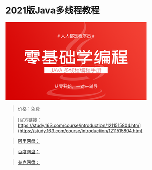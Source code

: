 # 2021版Java多线程教程

![img](../../../assets/study163/free/52ed93434e394b5ba64f9ff4ecf5cecc.png)

> 价格：免费

> [官方链接：https://study.163.com/course/introduction/1211515804.htm](https://study.163.com/course/introduction/1211515804.htm)

> [阿里网盘：]()

> [百度网盘：]()

> [夸克网盘：]()
